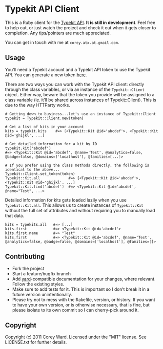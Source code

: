 Typekit API Client
==================

This is a Ruby client for the [Typekit API](http://typekit.com/docs/api). **It is still in development**. Feel free to help out, 
or just watch the project and check it out when it gets closer to completion. Any tips/pointers are much appreciated.

You can get in touch with me at `corey.atx.at.gmail.com`.

Usage
-----

You'll need a Typekit account and a Typekit API token to use the Typekit API. You can generate a new token [here](https://typekit.com/account/tokens).

There are two ways you can work with the Typekit API client: directly through the class variables, or via an
instance of the `Typekit::Client` object. Either way, beware that the token you provide will be assigned to
a class variable (ie. it'll be shared across instances of Typekit::Client). This is due to the way HTTParty works.

    # Getting down to business...let's use an instance of Typekit::Client
    typekit = Typekit::Client.new(token)
  
    # Get a list of kits in your account
    kits = typekit.kits    #=> [<Typekit::Kit @id='abcdef'>, <Typekit::Kit @id='ghijkl', ...]
  
    # Get detailed information for a kit by ID
    typekit.kit('abcdef')
    #=> <Typekit::Kit @id='abcdef', @name='Test', @analytics=false, @badge=false, @domains=['localhost'], @families=[...]>
      
    # If you prefer using the class methods directly, the following is identical to the above...
    Typekit::Client.set_token(token)
    Typekit::Kit.all             #=> [<Typekit::Kit @id='abcdef'>, <Typekit::Kit @id='ghijkl', ...]
    Typekit::Kit.find('abcdef')  #=> <Typekit::Kit @id='abcdef', @name="Test", ...>
    
    
Detailed information for kits gets loaded lazily when you use `Typekit::Kit.all`. This allows us to create instances
of `Typekit::Kit` without the full set of attributes and without requiring you to manually load that data.

    kits = typekits.all   #=> [...]
    kits.first            #=> <Typekit::Kit @id='abcdef'>
    kits.first.name       #=> "Test"
    kits.first            #=> <Typekit::Kit @id='abcdef', @name='Test', @analytics=false, @badge=false, @domains=['localhost'], @families=[]>

Contributing
------------

* Fork the project
* Start a feature/bugfix branch
* Add [yard](http://yardoc.org/)-compatible documentation for your changes, where relevant. Follow the existing styles.
* Make sure to add tests for it. This is important so I don't break it in a future version unintentionally.
* Please try not to mess with the Rakefile, version, or history. If you want to have your own version, or is otherwise necessary, that is fine, but please isolate to its own commit so I can cherry-pick around it.

Copyright
---------

Copyright (c) 2011 Corey Ward. Licensed under the "MIT" license. See LICENSE.txt for
further details.

